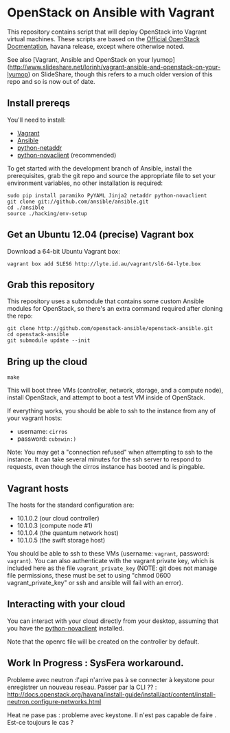# OpenStack on Ansible with Vagrant

This repository contains script that will deploy OpenStack into Vagrant virtual
machines. These scripts are based on the [Official OpenStack
Docmentation](http://docs.openstack.org/), havana release, except where
otherwise noted.

See also [Vagrant, Ansible and OpenStack on your lyumop]
(http://www.slideshare.net/lorinh/vagrant-ansible-and-openstack-on-your-lyumop)
on SlideShare, though this refers to a much older version of this repo and so is 
now out of date.

## Install prereqs

You'll need to install:

* [Vagrant](http://vagrantup.com)
* [Ansible](http://ansible.github.com)
* [python-netaddr](https://pypi.python.org/pypi/netaddr/)
* [python-novaclient](https://pypi.python.org/pypi/python-novaclient) (recommended)

To get started with the development branch of Ansible, install the prerequisites,
grab the git repo and source the appropriate file to set your environment
variables, no other installation is required:

	sudo pip install paramiko PyYAML Jinja2 netaddr python-novaclient
	git clone git://github.com/ansible/ansible.git
	cd ./ansible
	source ./hacking/env-setup


## Get an Ubuntu 12.04 (precise) Vagrant box

Download a 64-bit Ubuntu Vagrant box:

	vagrant box add SLES6 http://lyte.id.au/vagrant/sl6-64-lyte.box

## Grab this repository

This repository uses a submodule that contains some custom Ansible modules for
OpenStack, so there's an extra command required after cloning the repo:

    git clone http://github.com/openstack-ansible/openstack-ansible.git
    cd openstack-ansible
    git submodule update --init

## Bring up the cloud

    make

This will boot three VMs (controller, network, storage, and a compute node),
install OpenStack, and attempt to boot a test VM inside of OpenStack.

If everything works, you should be able to ssh to the instance from any
of your vagrant hosts:

 * username: `cirros`
 * password: `cubswin:)`

Note: You may get a "connection refused" when attempting to ssh to the instance.
It can take several minutes for the ssh server to respond to requests, even
though the cirros instance has booted and is pingable.

## Vagrant hosts

The hosts for the standard configuration are:

 * 10.1.0.2 (our cloud controller)
 * 10.1.0.3 (compute node #1)
 * 10.1.0.4 (the quantum network host)
 * 10.1.0.5 (the swift storage host)

You should be able to ssh to these VMs (username: `vagrant`, password:
`vagrant`). You can also authenticate  with the vagrant private key, which is
included here as the file `vagrant_private_key` (NOTE: git does not manage file
permissions, these must be set to using "chmod 0600 vagrant_private_key" or ssh
and ansible will fail with an error).

## Interacting with your cloud

You can interact with your cloud directly from your desktop, assuming that you
have the [python-novaclient](http://pypi.python.org/pypi/python-novaclient/)
installed.

Note that the openrc file will be created on the controller by default.


## Work In Progress : SysFera workaround.

Probleme avec neutron  :l'api n'arrive pas à se connecter à keystone pour enregistrer un nouveau reseau. Passer par la CLI ?? :
http://docs.openstack.org/havana/install-guide/install/apt/content/install-neutron.configure-networks.html


Heat ne pase pas : probleme avec keystone. Il n'est pas capable de faire . Est-ce toujours le cas ?

